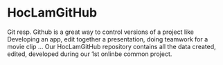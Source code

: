 # HocLamGitHub
Git resp. Github is a great way to control versions of a project like Developing an app, edit together a presentation, doing teamwork for a movie clip ... Our HocLamGitHub repository contains all the data created, edited, developed during our 1st onlinbe common project.
